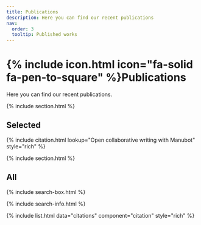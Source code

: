 ```yaml
---
title: Publications
description: Here you can find our recent publications
nav:
  order: 3
  tooltip: Published works
---
```


# {% include icon.html icon="fa-solid fa-pen-to-square" %}Publications

Here you can find our recent publications.

{% include section.html %}

## Selected

{% include citation.html lookup="Open collaborative writing with Manubot" style="rich" %}

{% include section.html %}


## All

{% include search-box.html %}

{% include search-info.html %}

{% include list.html data="citations" component="citation" style="rich" %}
